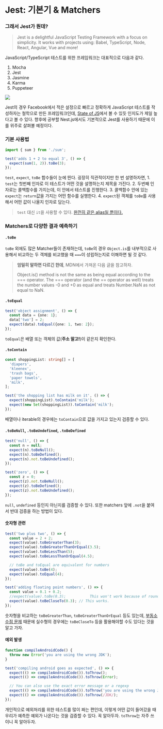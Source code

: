 # Jest: 기본기 & Matchers

### 그래서 Jest가 뭔데?

> Jest is a delightful JavaScript Testing Framework with a focus on simplicity. It works with projects using: Babel, TypeScript, Node, React, Angular, Vue and more!

JavaScript/TypeScript 테스트를 위한 프레임워크는 대표적으로 다음과 같다.&#x20;

1. Mocha
2. Jest&#x20;
3. Jasmine
4. Karma
5. Puppeteer

![](https://images.velog.io/images/kimhodol/post/ae249a42-7c9d-4ec3-a072-b8007a694abe/Screen%20Shot%202021-01-30%20at%2013.29.15.png)

Jest의 경우 Facebook에서 적은 설정으로 빠르고 정확하게 JavaScript 테스트를 작성하자는 철학으로 만든 프레임워크인데, [State of JS](https://2020.stateofjs.com/en-US/technologies/testing/)에서 볼 수 있듯 인지도가 제일 높다고 볼 수 있다. 향후에 공부할 Nest.js에서도 기본적으로 Jest를 사용하기 때문에 이를 위주로 살펴볼 예정이다.

### 기본 사용법

```typescript
import { sum } from './sum';

test('adds 1 + 2 to equal 3', () => {
  expect(sum(1, 2)).toBe(3);
});
```

`test`, `expect`, `toBe` 함수들이 눈에 띈다. 굉장히 직관적이지만 한 번 설명하자면, 1. `test`는 첫번째 인자로 이 테스트가 어떤 것을 설명하는지 제목을 가진다. 2. 두번째 인자로는 콜백함수를 가지는데, 이 안에서 테스트를 진행한다. 3. 콜백함수 안에 있는 `expect`는 `return`값을 가지는 어떤 함수를 실행한다. 4. `expect`된 객체를 `toBe`를 사용해서 어떤 값이 나올지 인자로 담는다.

> `test` 대신 `it`을 사용할 수 있다. [완전히 같은 alias일 뿐이다.](https://jestjs.io/docs/en/api.html#testname-fn-timeout)

### Matchers로 다양한 결과 예측하기

#### `.toBe`

`toBe` 외에도 많은 Matcher들이 존재하는데, `toBe`의 경우 `Object.is`를 내부적으로 사용해서 비교하는 두 객체를 비교했을 때 `===`이 성립하는지로 이해하면 될 것 같다.

> **엄밀히 말하면 다르긴 한데**, MDN에서 가져온 다음 글을 참고하자.
>
> Object.is() method is not the same as being equal according to the === operator. The === operator (and the == operator as well) treats the number values -0 and +0 as equal and treats Number.NaN as not equal to NaN.

#### `.toEqual`

```typescript
test('object assignment', () => {
  const data = {one: 1};
  data['two'] = 2;
  expect(data).toEqual({one: 1, two: 2});
});
```

`toEqual`은 배열 또는 객체의 값(**주소 말고!**)이 같은지 확인한다.

#### `.toContain`

```typescript
const shoppingList: string[] = [
  'diapers',
  'kleenex',
  'trash bags',
  'paper towels',
  'milk',
];

test('the shopping list has milk on it', () => {
  expect(shoppingList).toContain('milk');
  expect(new Set(shoppingList)).toContain('milk');
});
```

배열이나 iterable의 경우에는 `toContain`으로 값을 가지고 있는지 검증할 수 있다.

#### `.toBeNull`, `.toBeUndefined`, `.toBeDefined`

```typescript
test('null', () => {
  const n = null;
  expect(n).toBeNull();
  expect(n).toBeDefined();
  expect(n).not.toBeUndefined();
});

test('zero', () => {
  const z = 0;
  expect(z).not.toBeNull();
  expect(z).toBeDefined();
  expect(z).not.toBeUndefined();
});
```

`null`, `undefined` 등인지 아닌지를 검증할 수 있다. 또한 matchers 앞에 `.not`을 붙여서 반대 검증을 하는 방법이 있다.

#### 숫자형 관련

```typescript
test('two plus two', () => {
  const value = 2 + 2;
  expect(value).toBeGreaterThan(3);
  expect(value).toBeGreaterThanOrEqual(3.5);
  expect(value).toBeLessThan(5);
  expect(value).toBeLessThanOrEqual(4.5);

  // toBe and toEqual are equivalent for numbers
  expect(value).toBe(4);
  expect(value).toEqual(4);
});

test('adding floating point numbers', () => {
  const value = 0.1 + 0.2;
  //expect(value).toBe(0.3);           This won't work because of rounding error
  expect(value).toBeCloseTo(0.3); // This works.
});
```

숫자형을 비교하는 `toBeGreaterThan`, `toBeGreaterThanOrEqual` 등도 있는데, [부동소수점 문제](https://www.w3schools.com/js/js\_numbers.asp) 때문에 실수형의 경우에는 `toBeCloseTo` 등을 활용해야할 수도 있다는 것을 알고 가자.

#### 예외 발생

```typescript
function compileAndroidCode() {
  throw new Error('you are using the wrong JDK');
}

test('compiling android goes as expected', () => {
  expect(() => compileAndroidCode()).toThrow();
  expect(() => compileAndroidCode()).toThrow(Error);

  // You can also use the exact error message or a regexp
  expect(() => compileAndroidCode()).toThrow('you are using the wrong JDK');
  expect(() => compileAndroidCode()).toThrow(/JDK/);
});
```

개인적으로 예외처리를 위한 테스트를 많이 짜는 편인데, 이렇게 어떤 값이 들어갔을 때 우리가 예측한 예외가 나온다는 것을 검증할 수 있다. 꼭 알아두자. `toThrow`는 자주 쓰이니 꼭 알아두자.
